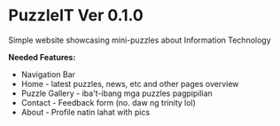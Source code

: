 # PuzzleIT Ver 0.1.0
Simple website showcasing mini-puzzles about Information Technology

**Needed Features:**
- Navigation Bar
- Home - latest puzzles, news, etc and other pages overview
- Puzzle Gallery - iba't-ibang mga puzzles pagpipilian
- Contact - Feedback form (no. daw ng trinity lol)
- About - Profile natin lahat with pics
